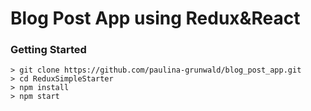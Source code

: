 # Blog Post App using Redux&React

### Getting Started

```
> git clone https://github.com/paulina-grunwald/blog_post_app.git
> cd ReduxSimpleStarter
> npm install
> npm start
```
